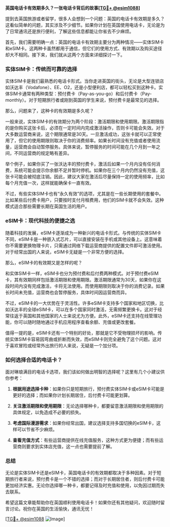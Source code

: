 **英国电话卡有效期多久？一张电话卡背后的故事[[TG💪+ @esim1088](https://t.me/s/esim1088)]**

提到去英国旅游或者留学，很多人会想到一个问题：英国的电话卡有效期是多久？这看似简单的问题，其实涉及不少细节。如果你计划在英国使用电话卡，无论是为了日常通讯还是旅行便利，了解这些信息都能让你省去不少麻烦。

首先，我们需要明确一点：英国的电话卡有效期主要分为两种情况——实体SIM卡和eSIM卡。这两种卡虽然都用于通信，但它们的使用方式、有效期以及购买途径却大不相同。接下来，我们就从这两个方面来详细探讨一下。

### 实体SIM卡：传统而可靠的选择

实体SIM卡是我们最熟悉的电话卡形式。当你走进英国的街头，无论是大型连锁店如沃达丰（Vodafone）、EE、O2，还是小型便利店，都可以轻松买到这种卡。实体SIM卡通常有两种类型：预付费卡（Pay-as-you-go）和后付费卡（Pay-monthly）。对于短期旅行者或刚到英国的学生来说，预付费卡是最常见的选择。

那么，问题来了，这种卡的有效期是多久呢？

一般来说，实体SIM卡的有效期分为两个阶段：激活期限和使用期限。激活期限指的是你购买这张卡后，必须在一定时间内完成激活操作，否则卡可能会失效。对于大多数运营商来说，这个期限通常是30天。一旦激活成功，这张卡就可以正常使用了，但它的使用期限则取决于你的消费频率。如果长时间没有充值或者使用流量，运营商会自动暂停服务。具体来说，暂停服务的时间可能在几个月到一年之间，不同运营商的规定略有差异。

举个例子，如果你买了一张沃达丰的预付费卡，激活后如果一个月内没有任何消费，系统可能会提示你余额不足并暂时停机。如果你在三个月内仍然没有充值，这张卡可能会被彻底注销。因此，建议大家在激活后尽量保持一定的使用频率，比如每个月充值一次，这样就能确保卡一直有效。

不过，有些实体SIM卡也有“永久有效”的选项，尤其是在一些长期使用的套餐中。比如某些后付费卡用户，只要按时支付月租费用，他们的SIM卡就不会失效。这种模式适合那些需要长期在英国生活的用户。

### eSIM卡：现代科技的便捷之选

随着科技的发展，eSIM卡逐渐成为一种新兴的电话卡形式。与传统的实体SIM卡不同，eSIM卡是一种嵌入式芯片，可以直接安装在手机或其他设备上。这意味着你不需要更换物理卡片，只需通过网络下载运营商提供的配置文件即可激活使用。对于经常出国的人来说，eSIM卡无疑是一个非常方便的选择。

那么，eSIM卡的有效期又是怎样的呢？

和实体SIM卡一样，eSIM卡也分为预付费和后付费两种模式。对于预付费eSIM卡，其有效期同样包括激活期限和使用期限。激活期限通常为30天，如果你在这段时间内没有完成激活，卡将无法使用。而使用期限则取决于你的消费记录。如果长时间未充值，运营商也会暂停服务，具体时间因运营商而异。

不过，eSIM卡的一大优势在于灵活性。许多eSIM卡支持多个国家和地区切换，比如沃达丰的全球eSIM卡，可以在多个国家同时激活，无需频繁更换卡。这对于经常往返于英国和其他国家的人士来说尤为方便。此外，eSIM卡还支持在线管理功能，你可以随时随地通过手机应用程序查看余额、充值或更改套餐。

值得一提的是，eSIM卡还有一个特别的好处，那就是它不受物理损坏的影响。传统实体SIM卡容易因弯曲或折断而失效，而eSIM卡则完全避免了这个问题。这对于喜欢冒险或经常外出旅行的人来说，无疑是一个加分项。

### 如何选择合适的电话卡？

面对琳琅满目的电话卡选项，我们该如何做出明智的选择呢？这里有几个小建议供你参考：

1. **根据用途选择卡种**：如果你只是短期旅行，预付费实体SIM卡或eSIM卡可能是更好的选择；而如果你计划长期居住，后付费卡可能更划算。
   
2. **关注激活期限和使用期限**：无论选择哪种卡，都要留意激活期限和使用期限的具体规定，以免造成不必要的损失。

3. **考虑国际漫游需求**：如果你经常出国，建议选择支持多国切换的eSIM卡，这样可以节省不少麻烦。

4. **查看充值方式**：有些运营商提供在线充值服务，这种方式更为便捷；而有些运营商则要求到实体店充值，这一点也需要提前了解。

### 总结

无论是实体SIM卡还是eSIM卡，英国电话卡的有效期都取决于多种因素。对于短期旅行者来说，预付费卡是一个不错的选择；而对于长期居住者，则后付费卡可能更加经济实惠。无论你选择哪一种卡，都要记得及时充值和使用，以免因过期而失去联系。

希望这篇文章能帮助你在英国顺利使用电话卡！如果你还有其他疑问，欢迎随时留言讨论。祝你在英国的生活愉快，通讯无忧！

[[TG💪+ @esim1088](https://t.me/s/esim1088) ![Image](https://i.postimg.cc/4NQfJmqS/Snipaste-2025-05-13-00-14-12.png)]